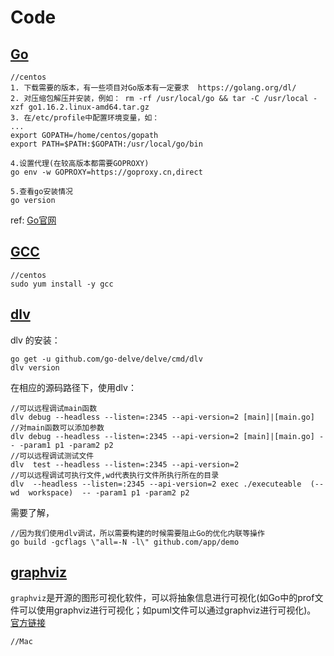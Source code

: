# Code

## [Go](#Go)

```
//centos
1. 下载需要的版本，有一些项目对Go版本有一定要求  https://golang.org/dl/
2. 对压缩包解压并安装，例如： rm -rf /usr/local/go && tar -C /usr/local -xzf go1.16.2.linux-amd64.tar.gz
3. 在/etc/profile中配置环境变量，如：
...
export GOPATH=/home/centos/gopath
export PATH=$PATH:$GOPATH:/usr/local/go/bin

4.设置代理(在较高版本都需要GOPROXY)
go env -w GOPROXY=https://goproxy.cn,direct

5.查看go安装情况
go version
```
ref: [Go官网](https://golang.org/dl/)


## [GCC](#GCC)
```
//centos
sudo yum install -y gcc
```

## [dlv](#dlv)

dlv 的安装：
```shell
go get -u github.com/go-delve/delve/cmd/dlv
dlv version
```
在相应的源码路径下，使用dlv：
```
//可以远程调试main函数 
dlv debug --headless --listen=:2345 --api-version=2 [main]|[main.go] 
//对main函数可以添加参数
dlv debug --headless --listen=:2345 --api-version=2 [main]|[main.go] -- -param1 p1 -param2 p2
//可以远程调试测试文件
dlv  test --headless --listen=:2345 --api-version=2
//可以远程调试可执行文件,wd代表执行文件所执行所在的目录
dlv  --headless --listen=:2345 --api-version=2 exec ./executeable  (--wd  workspace)  -- -param1 p1 -param2 p2 
```
需要了解，
```shell
//因为我们使用dlv调试，所以需要构建的时候需要阻止Go的优化内联等操作
go build -gcflags \"all=-N -l\" github.com/app/demo  
```


## [graphviz](#graphviz)
`graphviz`是开源的图形可视化软件，可以将抽象信息进行可视化(如Go中的prof文件可以使用graphviz进行可视化；如puml文件可以通过graphviz进行可视化)。
[官方链接](http://www.graphviz.org/)
```
//Mac

```